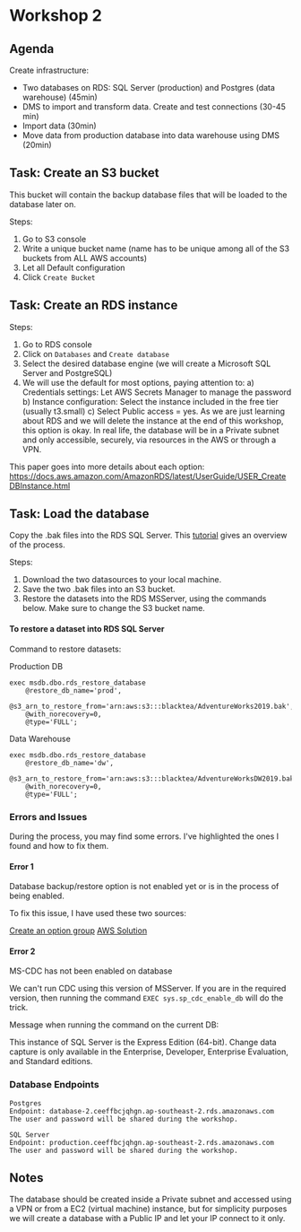 # Workshop 2

## Agenda

Create infrastructure:
- Two databases on RDS: SQL Server (production) and Postgres (data warehouse) (45min)
- DMS to import and transform data. Create and test connections (30-45 min)
- Import data (30min)
- Move data from production database into data warehouse using DMS (20min) 

## Task: Create an S3 bucket
This bucket will contain the backup database files that will be loaded to the database later on.

Steps:
1) Go to S3 console
2) Write a unique bucket name (name has to be unique among all of the S3 buckets from ALL AWS accounts)
3) Let all Default configuration
4) Click `Create Bucket`

## Task: Create an RDS instance

Steps:
1) Go to RDS console
2) Click on `Databases` and `Create database` 
3) Select the desired database engine (we will create a Microsoft SQL Server and PostgreSQL)
4) We will use the default for most options, paying attention to:
	a) Credentials settings: Let AWS Secrets Manager to manage the password
	b) Instance configuration: Select the instance included in the free tier (usually t3.small)
	c) Select Public access = yes. As we are just learning about RDS and we will delete the instance at the end of this workshop, this option is okay. In real life, the database will be in a Private subnet and only accessible, securely, via resources in the AWS or through a VPN.

This paper goes into more details about each option:
https://docs.aws.amazon.com/AmazonRDS/latest/UserGuide/USER_CreateDBInstance.html

## Task: Load the database 
Copy the .bak files into the RDS SQL Server. 
This [tutorial](https://docs.aws.amazon.com/AmazonRDS/latest/UserGuide/SQLServer.Procedural.Importing.html) gives an overview of the process.

Steps:
1) Download the two datasources to your local machine.
2) Save the two .bak files into an S3 bucket.
3) Restore the datasets into the RDS MSServer, using the commands below. Make sure to change the S3 bucket name.

#### To restore a dataset into RDS SQL Server

Command to restore datasets:

Production DB
```
exec msdb.dbo.rds_restore_database
	@restore_db_name='prod',
	@s3_arn_to_restore_from='arn:aws:s3:::blacktea/AdventureWorks2019.bak',
	@with_norecovery=0,
	@type='FULL';
```

Data Warehouse
```
exec msdb.dbo.rds_restore_database
	@restore_db_name='dw',
	@s3_arn_to_restore_from='arn:aws:s3:::blacktea/AdventureWorksDW2019.bak',
	@with_norecovery=0,
	@type='FULL';
```

### Errors and Issues

During the process, you may find some errors. I've highlighted the ones I found and how to fix them.

#### Error 1
Database backup/restore option is not enabled yet or is in the process of being enabled.

To fix this issue, I have used these two sources:

[Create an option group](https://stackoverflow.com/questions/57005157/restore-from-s3-bucket-to-sql-server-getting-error-database-backup-restore-optio)
[AWS Solution](https://aws.amazon.com/premiumsupport/knowledge-center/native-backup-rds-sql-server/)

#### Error 2
MS-CDC has not been enabled on database

We can't run CDC using this version of MSServer. If you are in the required version, then running the command `EXEC sys.sp_cdc_enable_db` will do the trick.

Message when running the command on the current DB:

This instance of SQL Server is the Express Edition (64-bit). Change data capture is only available in the Enterprise, Developer, Enterprise Evaluation, and Standard editions.


### Database Endpoints
```
Postgres
Endpoint: database-2.ceeffbcjqhgn.ap-southeast-2.rds.amazonaws.com
The user and password will be shared during the workshop. 

SQL Server
Endpoint: production.ceeffbcjqhgn.ap-southeast-2.rds.amazonaws.com
The user and password will be shared during the workshop. 
```

## Notes

The database should be created inside a Private subnet and accessed using a VPN or from a EC2 (virtual machine) instance, but for simplicity purposes we will create a database with a Public IP and let your IP connect to it only.

